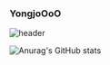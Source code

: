 ### YongjoOoO

![header](https://capsule-render.vercel.app/api?type=rect)

![Anurag's GitHub stats](https://github-readme-stats.vercel.app/api?username=YongJoOoO&show_icons=true&theme=omni)
